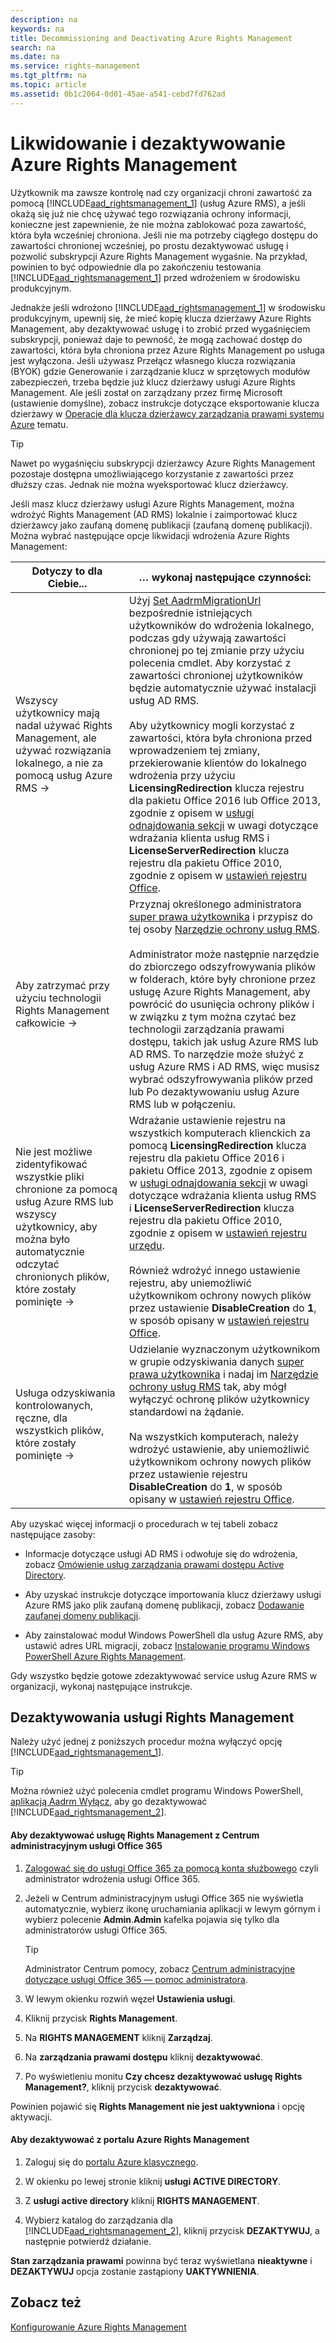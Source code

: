 ```yaml
---
description: na
keywords: na
title: Decommissioning and Deactivating Azure Rights Management
search: na
ms.date: na
ms.service: rights-management
ms.tgt_pltfrm: na
ms.topic: article
ms.assetid: 0b1c2064-0d01-45ae-a541-cebd7fd762ad
---
```

# Likwidowanie i dezaktywowanie Azure Rights Management
Użytkownik ma zawsze kontrolę nad czy organizacji chroni zawartość za pomocą [!INCLUDE[aad_rightsmanagement_1](../Token/aad_rightsmanagement_1_md.md)] (usług Azure RMS), a jeśli okażą się już nie chcę używać tego rozwiązania ochrony informacji, konieczne jest zapewnienie, że nie można zablokować poza zawartość, która była wcześniej chroniona. Jeśli nie ma potrzeby ciągłego dostępu do zawartości chronionej wcześniej, po prostu dezaktywować usługę i pozwolić subskrypcji Azure Rights Management wygaśnie. Na przykład, powinien to być odpowiednie dla po zakończeniu testowania [!INCLUDE[aad_rightsmanagement_1](../Token/aad_rightsmanagement_1_md.md)] przed wdrożeniem w środowisku produkcyjnym.

Jednakże jeśli wdrożono [!INCLUDE[aad_rightsmanagement_1](../Token/aad_rightsmanagement_1_md.md)] w środowisku produkcyjnym, upewnij się, że mieć kopię klucza dzierżawy Azure Rights Management, aby dezaktywować usługę i to zrobić przed wygaśnięciem subskrypcji, ponieważ daje to pewność, że mogą zachować dostęp do zawartości, która była chroniona przez Azure Rights Management po usługa jest wyłączona. Jeśli używasz Przełącz własnego klucza rozwiązania (BYOK) gdzie Generowanie i zarządzanie klucz w sprzętowych modułów zabezpieczeń, trzeba będzie już klucz dzierżawy usługi Azure Rights Management. Ale jeśli został on zarządzany przez firmę Microsoft (ustawienie domyślne), zobacz instrukcje dotyczące eksportowanie klucza dzierżawy w [Operacje dla klucza dzierżawcy zarządzania prawami systemu Azure](../Topic/Operations_for_Your_Azure_Rights_Management_Tenant_Key.md) tematu.

> [!TIP]
> Nawet po wygaśnięciu subskrypcji dzierżawcy Azure Rights Management pozostaje dostępna umożliwiającego korzystanie z zawartości przez dłuższy czas. Jednak nie można wyeksportować klucz dzierżawcy.

Jeśli masz klucz dzierżawy usługi Azure Rights Management, można wdrożyć Rights Management (AD RMS) lokalnie i zaimportować klucz dzierżawcy jako zaufaną domenę publikacji (zaufaną domenę publikacji). Można wybrać następujące opcje likwidacji wdrożenia Azure Rights Management:

|Dotyczy to dla Ciebie...|… wykonaj następujące czynności:|
|----------------------------|------------------------------------|
|Wszyscy użytkownicy mają nadal używać Rights Management, ale używać rozwiązania lokalnego, a nie za pomocą usług Azure RMS →|Użyj [Set AadrmMigrationUrl](https://msdn.microsoft.com/library/azure/dn629429.aspx) bezpośrednie istniejących użytkowników do wdrożenia lokalnego, podczas gdy używają zawartości chronionej po tej zmianie przy użyciu polecenia cmdlet. Aby korzystać z zawartości chronionej użytkowników będzie automatycznie używać instalacji usług AD RMS.<br /><br />Aby użytkownicy mogli korzystać z zawartości, która była chroniona przed wprowadzeniem tej zmiany, przekierowanie klientów do lokalnego wdrożenia przy użyciu **LicensingRedirection** klucza rejestru dla pakietu Office 2016 lub Office 2013, zgodnie z opisem w [usługi odnajdowania sekcji](https://technet.microsoft.com/library/jj159267%28v=ws.10%29.aspx) w uwagi dotyczące wdrażania klienta usług RMS i **LicenseServerRedirection** klucza rejestru dla pakietu Office 2010, zgodnie z opisem w [ustawień rejestru Office](https://technet.microsoft.com/library/dd772637%28v=ws.10%29.aspx).|
|Aby zatrzymać przy użyciu technologii Rights Management całkowicie →|Przyznaj określonego administratora [super prawa użytkownika](https://technet.microsoft.com/library/mt147272.aspx) i przypisz do tej osoby [Narzędzie ochrony usług RMS](http://www.microsoft.com/en-us/download/details.aspx?id=47256).<br /><br />Administrator może następnie narzędzie do zbiorczego odszyfrowywania plików w folderach, które były chronione przez usługę Azure Rights Management, aby powrócić do usunięcia ochrony plików i w związku z tym można czytać bez technologii zarządzania prawami dostępu, takich jak usług Azure RMS lub AD RMS. To narzędzie może służyć z usług Azure RMS i AD RMS, więc musisz wybrać odszyfrowywania plików przed lub Po dezaktywowaniu usług Azure RMS lub w połączeniu.|
|Nie jest możliwe zidentyfikować wszystkie pliki chronione za pomocą usług Azure RMS lub wszyscy użytkownicy, aby można było automatycznie odczytać chronionych plików, które zostały pominięte →|Wdrażanie ustawienie rejestru na wszystkich komputerach klienckich za pomocą **LicensingRedirection** klucza rejestru dla pakietu Office 2016 i pakietu Office 2013, zgodnie z opisem w [usługi odnajdowania sekcji](https://technet.microsoft.com/library/jj159267%28v=ws.10%29.aspx) w uwagi dotyczące wdrażania klienta usług RMS i **LicenseServerRedirection** klucza rejestru dla pakietu Office 2010, zgodnie z opisem w [ustawień rejestru urzędu](https://technet.microsoft.com/library/dd772637%28v=ws.10%29.aspx).<br /><br />Również wdrożyć innego ustawienie rejestru, aby uniemożliwić użytkownikom ochrony nowych plików przez ustawienie **DisableCreation** do **1**, w sposób opisany w [ustawień rejestru Office](https://technet.microsoft.com/library/dd772637%28v=ws.10%29.aspx).|
|Usługa odzyskiwania kontrolowanych, ręczne, dla wszystkich plików, które zostały pominięte →|Udzielanie wyznaczonym użytkownikom w grupie odzyskiwania danych [super prawa użytkownika](https://technet.microsoft.com/library/mt147272.aspx) i nadaj im [Narzędzie ochrony usług RMS](http://www.microsoft.com/en-us/download/details.aspx?id=47256) tak, aby mógł wyłączyć ochronę plików użytkownicy standardowi na żądanie.<br /><br />Na wszystkich komputerach, należy wdrożyć ustawienie, aby uniemożliwić użytkownikom ochrony nowych plików przez ustawienie rejestru **DisableCreation** do **1**, w sposób opisany w [ustawień rejestru Office](https://technet.microsoft.com/library/dd772637%28v=ws.10%29.aspx).|
Aby uzyskać więcej informacji o procedurach w tej tabeli zobacz następujące zasoby:

-   Informacje dotyczące usługi AD RMS i odwołuje się do wdrożenia, zobacz [Omówienie usług zarządzania prawami dostępu Active Directory](https://technet.microsoft.com/library/hh831364.aspx).

-   Aby uzyskać instrukcje dotyczące importowania klucz dzierżawy usługi Azure RMS jako plik zaufaną domenę publikacji, zobacz [Dodawanie zaufanej domeny publikacji](https://technet.microsoft.com/library/cc771460.aspx).

-   Aby zainstalować moduł Windows PowerShell dla usług Azure RMS, aby ustawić adres URL migracji, zobacz [Instalowanie programu Windows PowerShell Azure Rights Management](../Topic/Installing_Windows_PowerShell_for_Azure_Rights_Management.md).

Gdy wszystko będzie gotowe zdezaktywować service usług Azure RMS w organizacji, wykonaj następujące instrukcje.

## Dezaktywowania usługi Rights Management
Należy użyć jednej z poniższych procedur można wyłączyć opcję [!INCLUDE[aad_rightsmanagement_1](../Token/aad_rightsmanagement_1_md.md)].

> [!TIP]
> Można również użyć polecenia cmdlet programu Windows PowerShell, [aplikacją Aadrm Wyłącz](http://msdn.microsoft.com/library/windowsazure/dn629422.aspx), aby go dezaktywować [!INCLUDE[aad_rightsmanagement_2](../Token/aad_rightsmanagement_2_md.md)].

#### Aby dezaktywować usługę Rights Management z Centrum administracyjnym usługi Office 365

1.  [Zalogować się do usługi Office 365 za pomocą konta służbowego](https://portal.office.com/) czyli administrator wdrożenia usługi Office 365.

2.  Jeżeli w Centrum administracyjnym usługi Office 365 nie wyświetla automatycznie, wybierz ikonę uruchamiania aplikacji w lewym górnym i wybierz polecenie **Admin**.**Admin** kafelka pojawia się tylko dla administratorów usługi Office 365.

    > [!TIP]
    > Administrator Centrum pomocy, zobacz [Centrum administracyjne dotyczące usługi Office 365 — pomoc administratora](https://support.office.com/article/About-the-Office-365-admin-center-Admin-Help-58537702-d421-4d02-8141-e128e3703547).

3.  W lewym okienku rozwiń węzeł **Ustawienia usługi**.

4.  Kliknij przycisk **Rights Management**.

5.  Na **RIGHTS MANAGEMENT** kliknij **Zarządzaj**.

6.  Na **zarządzania prawami dostępu** kliknij **dezaktywować**.

7.  Po wyświetleniu monitu **Czy chcesz dezaktywować usługę Rights Management?**, kliknij przycisk **dezaktywować**.

Powinien pojawić się **Rights Management nie jest uaktywniona** i opcję aktywacji.

#### Aby dezaktywować z portalu Azure Rights Management

1.  Zaloguj się do [portalu Azure klasycznego](http://go.microsoft.com/fwlink/p/?LinkID=275081).

2.  W okienku po lewej stronie kliknij **usługi ACTIVE DIRECTORY**.

3.  Z **usługi active directory** kliknij **RIGHTS MANAGEMENT**.

4.  Wybierz katalog do zarządzania dla [!INCLUDE[aad_rightsmanagement_2](../Token/aad_rightsmanagement_2_md.md)], kliknij przycisk **DEZAKTYWUJ**, a następnie potwierdź działanie.

**Stan zarządzania prawami** powinna być teraz wyświetlana **nieaktywne** i **DEZAKTYWUJ** opcja zostanie zastąpiony **UAKTYWNIENIA**.

## Zobacz też
[Konfigurowanie Azure Rights Management](../Topic/Configuring_Azure_Rights_Management.md)


